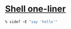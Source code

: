 [1]: http://rosettacode.org/wiki/Shell_one-liner

# [Shell one-liner][1]

```ruby
% sidef -E "say 'hello'"
```